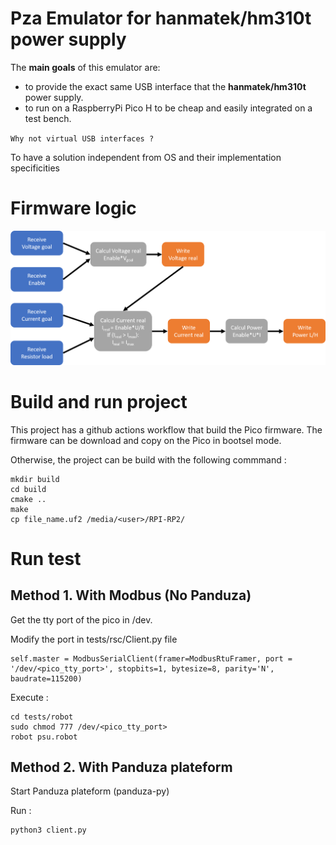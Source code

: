 # Pza Emulator for hanmatek/hm310t power supply

The **main goals** of this emulator are:

- to provide the exact same USB interface that the **hanmatek/hm310t** power supply.
- to run on a RaspberryPi Pico H to be cheap and easily integrated on a test bench.

`Why not virtual USB interfaces ?`

To have a solution independent from OS and their implementation specificities


# Firmware logic

![Firmware logic](images/flowchart.png)


# Build and run project

This project has a github actions workflow that build the Pico firmware. The firmware can be download and copy on the Pico in bootsel mode.

Otherwise, the project can be build with the following commmand :

    mkdir build
    cd build
    cmake ..
    make
    cp file_name.uf2 /media/<user>/RPI-RP2/



# Run test

## Method 1. With Modbus (No Panduza)

Get the tty port of the pico in /dev.

Modify the port in tests/rsc/Client.py file

    self.master = ModbusSerialClient(framer=ModbusRtuFramer, port = '/dev/<pico_tty_port>', stopbits=1, bytesize=8, parity='N', baudrate=115200)

Execute :

    cd tests/robot
    sudo chmod 777 /dev/<pico_tty_port>
    robot psu.robot

## Method 2. With Panduza plateform

Start Panduza plateform (panduza-py)

Run :

    python3 client.py

